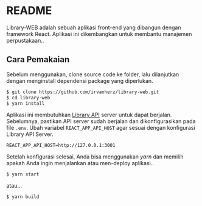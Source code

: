 # README

Library-WEB adalah sebuah aplikasi front-end yang dibangun dengan framework React. Aplikasi ini dikembangkan untuk membantu manajemen perpustakaan..


## Cara Pemakaian
Sebelum menggunakan, clone source code ke folder, lalu dilanjutkan dengan menginstall dependensi package yang diperlukan.
```sh
$ git clone https://github.com/irvanherz/library-web.git
$ cd library-web
$ yarn install
```
Aplikasi ini membutuhkan [Library API](https://github.com/irvanherz/library) server untuk dapat berjalan. Sebelumnya, pastikan API server sudah berjalan dan dikonfigurasikan pada file `.env`.  Ubah variabel `REACT_APP_API_HOST` agar sesuai dengan konfigurasi Library API Server.

```
REACT_APP_API_HOST=http://127.0.0.1:3001
```

Setelah konfigurasi selesai, Anda bisa menggunakan *yarn* dan memilih apakah Anda ingin menjalankan atau men-deploy aplikasi..
```
$ yarn start
```
atau...
```
$ yarn build
```
